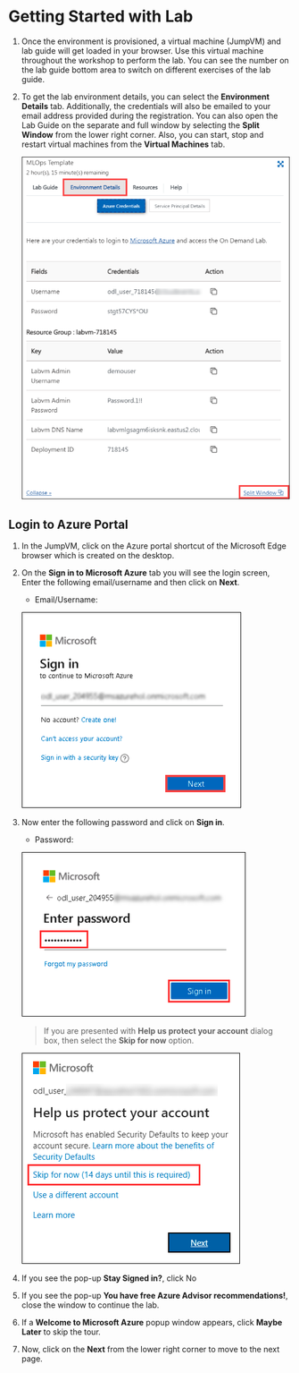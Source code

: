 # Getting Started with Lab

1. Once the environment is provisioned, a virtual machine (JumpVM) and lab guide will get loaded in your browser. Use this virtual machine throughout the workshop to perform the lab. You can see the number on the lab guide bottom area to switch on different exercises of the lab guide.

1. To get the lab environment details, you can select the **Environment Details** tab. Additionally, the credentials will also be emailed to your email address provided during the registration. You can also open the Lab Guide on the separate and full window by selecting the **Split Window** from the lower right corner. Also, you can start, stop and restart virtual machines from the **Virtual Machines** tab.

   ![](./media/gs-01.png "Lab Environment")
 

## Login to Azure Portal
1. In the JumpVM, click on the Azure portal shortcut of the Microsoft Edge browser which is created on the desktop.
   
1. On the **Sign in to Microsoft Azure** tab you will see the login screen, Enter the following email/username and then click on **Next**. 
   
   * Email/Username: <inject key="AzureAdUserEmail"></inject>
   
   ![](./media/image7.png "Enter Email")
     
1. Now enter the following password and click on **Sign in**.

   * Password: <inject key="AzureAdUserPassword"></inject>
   
   ![](./media/image8.png "Enter Password")
     
   > If you are presented with **Help us protect your account** dialog box, then select the **Skip for now** option.

   ![](./media/MFA.png "Enter Password")
  
1. If you see the pop-up **Stay Signed in?**, click No

1. If you see the pop-up **You have free Azure Advisor recommendations!**, close the window to continue the lab.

1. If a **Welcome to Microsoft Azure** popup window appears, click **Maybe Later** to skip the tour.
   
1. Now, click on the **Next** from the lower right corner to move to the next page.

